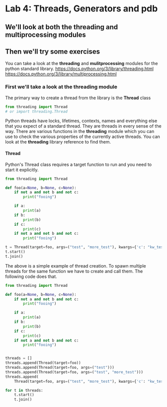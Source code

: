 # Lab 4: Threads, Generators and pdb #

## We'll look at both the **threading** and **multiprocessing** modules ##
## Then we'll try some exercises ##

You can take a look at the **threading** and **mulitprocessing**
modules for the python standard library.
https://docs.python.org/3/library/threading.html
https://docs.python.org/3/library/multiprocessing.html

### First we'll take a look at the **threading** module

The primary way to create a thread from the library is the **Thread** class

```Python
from threading import Thread
# or import threading.Thread
```

Python threads have locks, lifetimes, contexts, names and everything
else that you expect of a standard thread. They are threads in every
sense of the way. There are various functions in the **threading**
module which you can use to check the various properties of the
currently active threads. You can look at the **threading** library
reference to find them.

#### Thread

Python's Thread class requires a target function to run and you need to start it explicitly.

```Python
from threading import Thread

def foo(a=None, b=None, c=None):
    if not a and not b and not c:
        print("fooing")

    if a:
        print(a)
    if b:
        print(b)
    if c:
        print(c)
    if not a and not b and not c:
        print("fooing")

t = Thread(target=foo, args=("test", "more_test"), kwargs={'c': "kw_test"})
t.start()
t.join()
```

The above is a simple example of thread creation. To spawn multiple
threads for the same function we have to create and call them. The
following code does that.


```Python
from threading import Thread

def foo(a=None, b=None, c=None):
    if not a and not b and not c:
        print("fooing")

    if a:
        print(a)
    if b:
        print(b)
    if c:
        print(c)
    if not a and not b and not c:
        print("fooing")


threads = []
threads.append(Thread(target=foo))
threads.append(Thread(target=foo, args=("test")))
threads.append(Thread(target=foo, args=("test", "more_test")))
threads.append(
    Thread(target=foo, args=("test", "more_test"), kwargs={'c': "kw_test"}))

for t in threads:
    t.start()
    t.join()
```
